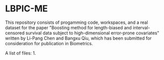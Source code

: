 # LBPIC-ME
This repository consists of progamming code, workspaces, and a real dataset for the paper "Boosting method for length-biased and interval-censored survival data subject
to high-dimensional error-prone covariates" written by Li-Pang Chen and Bangxu Qiu, which has been submitted for consideration for publication in Biometrics. 

A list of files:
1. 
